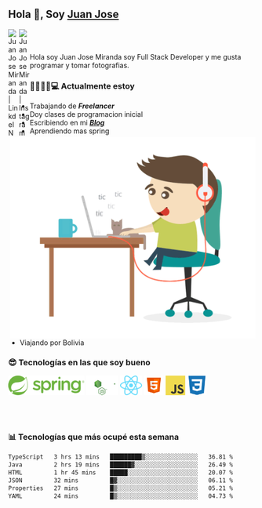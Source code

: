 ## Hola 👋, Soy [Juan Jose](http://juanjoses.me)

<a href="https://www.linkedin.com/in/juanjosemirandam/">
  <img align="left" alt="Juan Jose Miranda | LinkdeIN" width="22px" src="https://cdn.jsdelivr.net/npm/simple-icons@v3/icons/linkedin.svg" />
</a>

<a href="https://www.instagram.com/juan.jose.miranda/">
  <img align="left" alt="Juan Jose Miranda | Instagram" width="22px" src="https://cdn.jsdelivr.net/npm/simple-icons@v3/icons/instagram.svg" />
</a>

<br /> <br />

Hola soy Juan Jose Miranda soy Full Stack Developer y me gusta programar y tomar fotografias.

<img align="right" alt="GIF" src="./images/gif-juanjose.gif" width="500" max-height="320" />

### 👨‍💻🕵‍♀💻 Actualmente estoy

- Trabajando de ***Freelancer***
- Doy clases de programacion inicial
- Escribiendo en mi ***[Blog](http://juanjoses.me)***
- Aprendiendo mas spring
- Viajando por Bolivia 

### 😎 Tecnologías en las que soy bueno

<code><img alt="Spring" height="40px" src="./images/spring-icon.svg"/></code>
<code><img alt="NodeJS" height="40px" src="./images/nodejs-icon.svg" /></code>
<code><img alt="ReactJS" height="40px" src="./images/react-icon.svg" /></code>
<code><img alt="HTML5" height="40px" src="./images/html-icon.png" /></code>
<code><img alt="JavaScript" height="40px" src="./images/js-icon.png"  /></code>
<code><img alt="CSS3" height="40px" src="./images/css-icon.png" /></code>

<br/><br/>

### 📊 Tecnologías que más ocupé esta semana

<!--START_SECTION:waka-->

```text
TypeScript   3 hrs 13 mins   █████████▒░░░░░░░░░░░░░░░   36.81 %
Java         2 hrs 19 mins   ██████▓░░░░░░░░░░░░░░░░░░   26.49 %
HTML         1 hr 45 mins    █████░░░░░░░░░░░░░░░░░░░░   20.07 %
JSON         32 mins         █▓░░░░░░░░░░░░░░░░░░░░░░░   06.11 %
Properties   27 mins         █▒░░░░░░░░░░░░░░░░░░░░░░░   05.21 %
YAML         24 mins         █▒░░░░░░░░░░░░░░░░░░░░░░░   04.73 %
```

<!--END_SECTION:waka-->

<!-- ### 📌🤓 Últimos artículos en mi blog -->